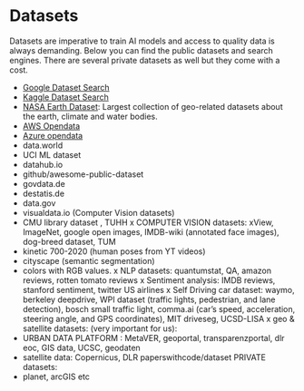 # Datasets

Datasets are imperative to train AI models and access to quality data is always demanding. Below you can find the public datasets and search engines. There are several private datasets as well but they come with a cost.


- [Google Dataset Search](https://datasetsearch.research.google.com/)
- [Kaggle Dataset Search](https://www.kaggle.com/datasets/)
- [NASA Earth Dataset](https://www.earthdata.nasa.gov/): Largest collection of geo-related datasets about the earth, climate and water bodies.
- [AWS Opendata](https://registry.opendata.aws/) 
- [Azure opendata](https://docs.microsoft.com/en-us/azure/open-datasets/dataset-catalog)
- data.world
- UCI ML dataset
- datahub.io
- github/awesome-public-dataset
- govdata.de
- destatis.de
- data.gov
- visualdata.io (Computer Vision datasets)
- CMU library dataset , TUHH
x COMPUTER VISION datasets: xView, ImageNet, google open images, IMDB-wiki (annotated face images), dog-breed dataset, TUM
- kinetic 700-2020 (human poses from YT videos) 
- cityscape (semantic segmentation)
- colors with RGB values.
x NLP datasets: quantumstat, QA, amazon reviews, rotten tomato reviews
x Sentiment analysis: IMDB reviews, stanford sentiment, twitter US airlines
x Self Driving car dataset: waymo, berkeley deepdrive, WPI dataset (traffic lights, pedestrian, and lane detection), bosch small traffic light, comma.ai (car’s speed, acceleration, steering angle, and GPS coordinates), MIT driveseg, UCSD-LISA
x geo & satellite datasets: (very important for us):
- URBAN DATA PLATFORM : MetaVER, geoportal,  transparenzportal, dlr eoc, GIS data, UCSC, geodaten
- satellite data: Copernicus, DLR
paperswithcode/dataset
PRIVATE datasets:
- planet, arcGIS etc
